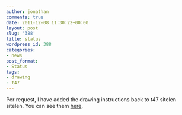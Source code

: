```yaml
---
author: jonathan
comments: true
date: 2011-12-08 11:30:22+00:00
layout: post
slug: '388'
title: status
wordpress_id: 388
categories:
- news
post_format:
- Status
tags:
- drawing
- t47
---
```


Per request, I have added the drawing instructions back to t47 sitelen sitelen. You can see them [here](jonathangabel.com/projects).



